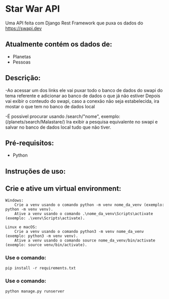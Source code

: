 # Star War API

Uma API feita com Django Rest Framework que puxa os dados do https://swapi.dev


## Atualmente contém os dados de:


<ul>
<li>Planetas</li>
<li>Pessoas</li>
</ul>

## Descrição:

-Ao acessar um dos links ele vai puxar todo o banco de dados do swapi do tema referente e adicionar ao banco de dados o que já não estiver
Depois vai exibir o conteudo do swapi, caso a conexão não seja estabelecida, ira mostar o que tem no banco de dados local

-É possivel procurar usando /search/"nome", exemplo:(/planets/search/Malastare/)
Ira exibir a pesquisa equivalente no swapi e salvar no banco de dados local tudo que não tiver.

## Pré-requisitos:
   <ul>
   <li>Python</li>
   </ul>

## Instruções de uso:

## Crie e ative um virtual environment:

    Windows:
        Crie a venv usando o comando python -m venv nome_da_venv (exemplo: python -m venv venv).
        Ative a venv usando o comando .\nome_da_venv\Scripts\activate (exemplo: .\venv\Scripts\activate).

    Linux e macOS:
        Crie a venv usando o comando python3 -m venv nome_da_venv (exemplo: python3 -m venv venv).
        Ative a venv usando o comando source nome_da_venv/bin/activate (exemplo: source venv/bin/activate).

### Use o comando:

    pip install -r requirements.txt

### Use o comando:

    python manage.py runserver
